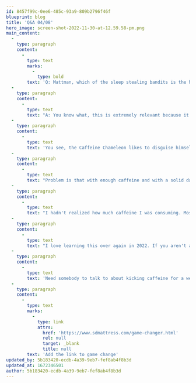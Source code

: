 ```yaml
---
id: 8457f99c-0ee6-485c-93a9-809b2796f46f
blueprint: blog
title: 'Q&A 04/08'
hero_image: screen-shot-2022-11-30-at-12.59.58-pm.png
main_content:
  -
    type: paragraph
    content:
      -
        type: text
        marks:
          -
            type: bold
        text: 'Q: Mattman, which of the sleep stealing bandits is the hardest for you to defeat in your daily life?'
  -
    type: paragraph
    content:
      -
        type: text
        text: "A: You know what, this is extremely relevant because it changes! In case the readers don't know, there's a Sleeping Bandit, leader of the Sleep Stealing Bandits. And he has recruited his team consisting of Miss Information, Tyrano-snore-us Rex, and the Caffeine Chameleon. These are the big four. In the past few months, the Caffeine Chameleon has had me on the struggle bus."
  -
    type: paragraph
    content:
      -
        type: text
        text: 'You see, the Caffeine Chameleon likes to disguise himself as a solution to your energy deficit. Feel like you need a boost? Drink this!!'
  -
    type: paragraph
    content:
      -
        type: text
        text: "Problem is that with enough caffeine and with a solid daily habit of drinking it, your energy deficit grows larger. Recently I've struggled with an early bedtime because I've taken two trips to the West Coast with crazy time zone changes. I couldn't reset my sleep schedule and it drove me crazy. Then Lent happened! Just like last year, I gave up caffeine for Lent again! Ash Wednesday and Easter! The first three or four days were miserable. But then I noticed how genuinely tired I was at night. Suddenly, my early bedtime came right back and I felt more refreshed in the morning."
  -
    type: paragraph
    content:
      -
        type: text
        text: "I hadn't realized how much caffeine I was consuming. Most people I talk to make a joke like this. \"How do you prevent a murder? Don't take my coffee away and I don't have to kill you.\" Then they laugh! I don't. To me it's not funny and I am grateful I can walk away from caffeine. Just like last year, suddenly I can see the Chameleon again. In my habits and in the habits of those around me. And I honestly feel less stressed and jittery during the day."
  -
    type: paragraph
    content:
      -
        type: text
        text: "I love learning this over again in 2022. If you aren't able to change your sleep habits, you may have to change something about yourself. Don't expect different results with the same situation. I hope I figure this out faster next time so I don't lose as many sleep cycles. The Caffeine Chameleon is not an easy foe to defeat."
  -
    type: paragraph
    content:
      -
        type: text
        text: 'Need somebody to talk to about kicking caffeine for a week or two? Text me at 704-498-1940!! Good Luck!!'
  -
    type: paragraph
    content:
      -
        type: text
        marks:
          -
            type: link
            attrs:
              href: 'https://www.sdmattress.com/game-changer.html'
              rel: null
              target: _blank
              title: null
        text: 'Add the link to game change'
updated_by: 5b183420-ecdb-4a39-9eb7-fef8ab4f8b3d
updated_at: 1672346501
author: 5b183420-ecdb-4a39-9eb7-fef8ab4f8b3d
---
```

